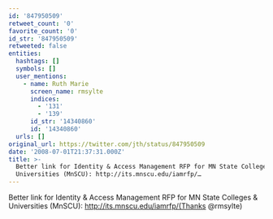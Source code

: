```yaml
---
id: '847950509'
retweet_count: '0'
favorite_count: '0'
id_str: '847950509'
retweeted: false
entities:
  hashtags: []
  symbols: []
  user_mentions:
    - name: Ruth Marie
      screen_name: rmsylte
      indices:
        - '131'
        - '139'
      id_str: '14340860'
      id: '14340860'
  urls: []
original_url: https://twitter.com/jth/status/847950509
date: '2008-07-01T21:37:31.000Z'
title: >-
  Better link for Identity & Access Management RFP for MN State Colleges &
  Universities (MnSCU): http://its.mnscu.edu/iamrfp/…
---
```


Better link for Identity & Access Management RFP for MN State Colleges & Universities (MnSCU): http://its.mnscu.edu/iamrfp/(Thanks @rmsylte)